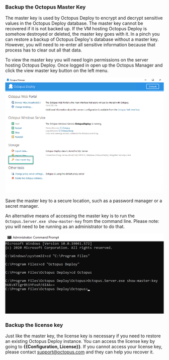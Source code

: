 ### Backup the Octopus Master Key

The master key is used by Octopus Deploy to encrypt and decrypt sensitive values in the Octopus Deploy database.  The master key cannot be recovered if it is not backed up.  If the VM hosting Octopus Deploy is somehow destroyed or deleted, the master key goes with it.  In a pinch you can restore a backup of Octopus Deploy's database without a master key.  However, you will need to re-enter all sensitive information because that process has to clear out all that data.  

To view the master key you will need login permissions on the server hosting Octopus Deploy.  Once logged in open up the Octopus Manager and click the view master key button on the left menu.

![](images/view-master-key.png)

Save the master key to a secure location, such as a password manager or a secret manager.  

An alternative means of accessing the master key is to run the `Octopus.Server.exe show-master-key` from the command line.  Please note: you will need to be running as an administrator to do that.

![](images/master-key-command-prompt.png)

### Backup the license key

Just like the master key, the license key is necessary if you need to restore an existing Octopus Deploy instance.  You can access the license key by going to **{{Configuration, License}}**.  If you cannot access your license key, please contact support@octopus.com and they can help you recover it.